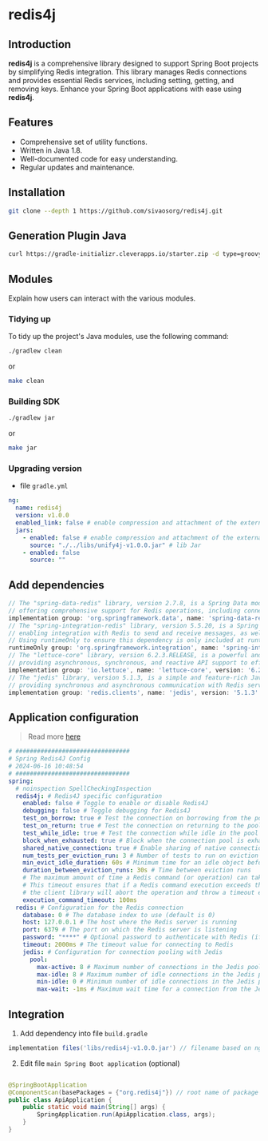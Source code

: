# redis4j

## Introduction

**redis4j** is a comprehensive library designed to support Spring Boot projects by simplifying Redis integration. This
library manages Redis connections and provides essential Redis services, including setting, getting, and removing keys.
Enhance your Spring Boot applications with ease using **redis4j**.

## Features

- Comprehensive set of utility functions.
- Written in Java 1.8.
- Well-documented code for easy understanding.
- Regular updates and maintenance.

## Installation

```bash
git clone --depth 1 https://github.com/sivaosorg/redis4j.git
```

## Generation Plugin Java

```bash
curl https://gradle-initializr.cleverapps.io/starter.zip -d type=groovy-gradle-plugin  -d testFramework=testng -d projectName=redis4j -o redis4j.zip
```

## Modules

Explain how users can interact with the various modules.

### Tidying up

To tidy up the project's Java modules, use the following command:

```bash
./gradlew clean
```

or

```bash
make clean
```

### Building SDK

```bash
./gradlew jar
```

or

```bash
make jar
```

### Upgrading version

- file `gradle.yml`

```yaml
ng:
  name: redis4j
  version: v1.0.0
  enabled_link: false # enable compression and attachment of the external libraries
  jars:
    - enabled: false # enable compression and attachment of the external libraries
      source: "./../libs/unify4j-v1.0.0.jar" # lib Jar
    - enabled: false
      source: ""
```

## Add dependencies

```groovy
// The "spring-data-redis" library, version 2.7.8, is a Spring Data module that provides easy configuration and access to Redis from Spring applications,
// offering comprehensive support for Redis operations, including connection management, RedisTemplate, and repository support for Spring Data.
implementation group: 'org.springframework.data', name: 'spring-data-redis', version: '2.7.8'
// The "spring-integration-redis" library, version 5.5.20, is a Spring Integration module that provides support for Redis-based messaging,
// enabling integration with Redis to send and receive messages, as well as leveraging Redis Pub/Sub capabilities within Spring applications.
// Using runtimeOnly to ensure this dependency is only included at runtime.
runtimeOnly group: 'org.springframework.integration', name: 'spring-integration-redis', version: '5.5.20'
// The "lettuce-core" library, version 6.2.3.RELEASE, is a powerful and thread-safe Redis client for Java,
// providing asynchronous, synchronous, and reactive API support to efficiently interact with Redis servers.
implementation group: 'io.lettuce', name: 'lettuce-core', version: '6.2.3.RELEASE'
// The "jedis" library, version 5.1.3, is a simple and feature-rich Java client for Redis,
// providing synchronous and asynchronous communication with Redis servers to perform various operations and transactions.
implementation group: 'redis.clients', name: 'jedis', version: '5.1.3'
```

## Application configuration

> Read more [here](plugin/src/main/resources/application.example.yml)

```yaml
# ################################
# Spring Redis4J Config
# 2024-06-16 10:48:54
# ################################
spring:
  # noinspection SpellCheckingInspection
  redis4j: # Redis4J specific configuration
    enabled: false # Toggle to enable or disable Redis4J
    debugging: false # Toggle debugging for Redis4J
    test_on_borrow: true # Test the connection on borrowing from the pool
    test_on_return: true # Test the connection on returning to the pool
    test_while_idle: true # Test the connection while idle in the pool
    block_when_exhausted: true # Block when the connection pool is exhausted
    shared_native_connection: true # Enable sharing of native connections across multiple clients
    num_tests_per_eviction_run: 3 # Number of tests to run on eviction
    min_evict_idle_duration: 60s # Minimum time for an idle object before it is evicted
    duration_between_eviction_runs: 30s # Time between eviction runs
    # The maximum amount of time a Redis command (or operation) can take before it is considered to have timed out.
    # This timeout ensures that if a Redis command execution exceeds this duration,
    # the client library will abort the operation and throw a timeout exception.
    execution_command_timeout: 100ms
  redis: # Configuration for the Redis connection
    database: 0 # The database index to use (default is 0)
    host: 127.0.0.1 # The host where the Redis server is running
    port: 6379 # The port on which the Redis server is listening
    password: "****" # Optional password to authenticate with Redis (if required)
    timeout: 2000ms # The timeout value for connecting to Redis
    jedis: # Configuration for connection pooling with Jedis
      pool:
        max-active: 8 # Maximum number of connections in the Jedis pool
        max-idle: 8 # Maximum number of idle connections in the Jedis pool
        min-idle: 0 # Minimum number of idle connections in the Jedis pool
        max-wait: -1ms # Maximum wait time for a connection from the Jedis pool
```

## Integration

1. Add dependency into file `build.gradle`

```gradle
implementation files('libs/redis4j-v1.0.0.jar') // filename based on ng.name and ng.version
```

2. Edit file `main Spring Boot application` (optional)

```java

@SpringBootApplication
@ComponentScan(basePackages = {"org.redis4j"}) // root name of package wizard4j
public class ApiApplication {
    public static void main(String[] args) {
        SpringApplication.run(ApiApplication.class, args);
    }
}
```
